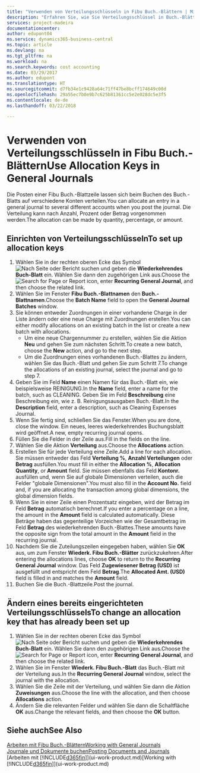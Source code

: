 ```yaml
---
title: "Verwenden von Verteilungsschlüsseln in Fibu Buch.-Blättern | Microsoft Docs"
description: "Erfahren Sie, wie Sie Verteilungsschlüssel in Buch.-Blättern verwenden können."
services: project-madeira
documentationcenter: 
author: edupont04
ms.service: dynamics365-business-central
ms.topic: article
ms.devlang: na
ms.tgt_pltfrm: na
ms.workload: na
ms.search.keywords: cost accounting
ms.date: 03/29/2017
ms.author: edupont
ms.translationtype: HT
ms.sourcegitcommit: d7fb34e1c9428a64c71ff47be8bcff174649c00d
ms.openlocfilehash: 29a55ec7b0e9b7c625b81361cc5e2e028dc5e3f5
ms.contentlocale: de-de
ms.lasthandoff: 03/22/2018

---
```

# <a name="use-allocation-keys-in-general-journals"></a><span data-ttu-id="a83e9-103">Verwenden von Verteilungsschlüsseln in Fibu Buch.-Blättern</span><span class="sxs-lookup"><span data-stu-id="a83e9-103">Use Allocation Keys in General Journals</span></span>
<span data-ttu-id="a83e9-104">Die Posten einer Fibu Buch.-Blattzeile lassen sich beim Buchen des Buch.-Blatts auf verschiedene Konten verteilen.</span><span class="sxs-lookup"><span data-stu-id="a83e9-104">You can allocate an entry in a general journal to several different accounts when you post the journal.</span></span> <span data-ttu-id="a83e9-105">Die Verteilung kann nach Anzahl, Prozent oder Betrag vorgenommen werden.</span><span class="sxs-lookup"><span data-stu-id="a83e9-105">The allocation can be made by quantity, percentage, or amount.</span></span>

## <a name="to-set-up-allocation-keys"></a><span data-ttu-id="a83e9-106">Einrichten von Verteilungsschlüsseln</span><span class="sxs-lookup"><span data-stu-id="a83e9-106">To set up allocation keys</span></span>
1. <span data-ttu-id="a83e9-107">Wählen Sie in der rechten oberen Ecke das Symbol ![Nach Seite oder Bericht suchen](media/ui-search/search_small.png "Nach Seite oder Bericht suchen") und geben die **Wiederkehrendes Buch-Blatt** ein. Wählen Sie dann den zugehörigen Link aus.</span><span class="sxs-lookup"><span data-stu-id="a83e9-107">Choose the ![Search for Page or Report](media/ui-search/search_small.png "Search for Page or Report icon") icon, enter **Recurring General Journal**, and then choose the related link.</span></span>
2. <span data-ttu-id="a83e9-108">Wählen Sie im Fenster **Fibu Buch.-Blattnamen** den **Buch.-Blattnamen**.</span><span class="sxs-lookup"><span data-stu-id="a83e9-108">Choose the **Batch Name** field to open the **General Journal Batches** window.</span></span>
3. <span data-ttu-id="a83e9-109">Sie können entweder Zuordnungen in einer vorhandene Charge in der Liste ändern oder eine neue Charge mit Zuordnungen erstellen.</span><span class="sxs-lookup"><span data-stu-id="a83e9-109">You can either modify allocations on an existing batch in the list or create a new batch with allocations.</span></span>
   * <span data-ttu-id="a83e9-110">Um eine neue Chargennummer zu erstellen, wählen Sie die Aktion **Neu** und gehen Sie zum nächsten Schritt.</span><span class="sxs-lookup"><span data-stu-id="a83e9-110">To create a new batch, choose the **New** action, and go to the next step.</span></span>
   * <span data-ttu-id="a83e9-111">Um die Zuordnungen eines vorhandenen Buch.-Blattes zu ändern, wählen Sie das Buch.-Blatt und gehen Sie zum Schritt 7.</span><span class="sxs-lookup"><span data-stu-id="a83e9-111">To change the allocations of an existing journal, select the journal and go to step 7.</span></span>    
4. <span data-ttu-id="a83e9-112">Geben Sie im Feld **Name** einen Namen für das Buch.-Blatt ein, wie beispielsweise REINIGUNG.</span><span class="sxs-lookup"><span data-stu-id="a83e9-112">In the **Name** field, enter a name for the batch, such as CLEANING.</span></span> <span data-ttu-id="a83e9-113">Geben Sie im Feld **Beschreibung** eine Beschreibung ein, wie z. B. Reinigungsausgaben Buch.-Blatt.</span><span class="sxs-lookup"><span data-stu-id="a83e9-113">In the **Description** field, enter a description, such as Cleaning Expenses Journal.</span></span>
5. <span data-ttu-id="a83e9-114">Wenn Sie fertig sind, schließen Sie das Fenster.</span><span class="sxs-lookup"><span data-stu-id="a83e9-114">When you are done, close the window.</span></span> <span data-ttu-id="a83e9-115">Ein neues, leeres wiederkehrendes Buchungsblatt wird geöffnet.</span><span class="sxs-lookup"><span data-stu-id="a83e9-115">A new, empty recurring journal opens.</span></span>
6. <span data-ttu-id="a83e9-116">Füllen Sie die Felder in der Zeile aus.</span><span class="sxs-lookup"><span data-stu-id="a83e9-116">Fill in the fields on the line.</span></span>
7. <span data-ttu-id="a83e9-117">Wählen Sie die Aktion **Verteilung** aus.</span><span class="sxs-lookup"><span data-stu-id="a83e9-117">Choose the **Allocations** action.</span></span>
8. <span data-ttu-id="a83e9-118">Erstellen Sie für jede Verteilung eine Zeile.</span><span class="sxs-lookup"><span data-stu-id="a83e9-118">Add a line for each allocation.</span></span> <span data-ttu-id="a83e9-119">Sie müssen entweder das Feld **Verteilung %**, **Anzahl Verteilungen** oder **Betrag** ausfüllen.</span><span class="sxs-lookup"><span data-stu-id="a83e9-119">You must fill in either the **Allocation %**, **Allocation Quantity**, or **Amount** field.</span></span> <span data-ttu-id="a83e9-120">Sie müssen ebenfalls das Feld **Kontonr.** ausfüllen und, wenn Sie auf globale Dimensionen verteilen, auch die Felder "globale Dimensionen".</span><span class="sxs-lookup"><span data-stu-id="a83e9-120">You must also fill in the **Account No.** field and, if you are allocating the transaction among global dimensions, the global dimension fields.</span></span>
9. <span data-ttu-id="a83e9-121">Wenn Sie in einer Zeile einen Prozentsatz eingeben, wird der Betrag im Feld **Betrag** automatisch berechnet.</span><span class="sxs-lookup"><span data-stu-id="a83e9-121">If you enter a percentage on a line, the amount in the **Amount** field is calculated automatically.</span></span> <span data-ttu-id="a83e9-122">Diese Beträge haben das gegenteilige Vorzeichen wie der Gesamtbetrag im Feld **Betrag** des wiederkehrenden Buch.-Blattes.</span><span class="sxs-lookup"><span data-stu-id="a83e9-122">These amounts have the opposite sign from the total amount in the **Amount** field in the recurring journal.</span></span>
10. <span data-ttu-id="a83e9-123">Nachdem Sie die Zuteilungszeilen eingegeben haben, wählen Sie **OK** aus, um zum Fenster **Wiederk. Fibu Buch.-Blätter** zurückzukehren.</span><span class="sxs-lookup"><span data-stu-id="a83e9-123">After entering the allocations lines, choose **OK** to return to the **Recurring General Journal** window.</span></span> <span data-ttu-id="a83e9-124">Das Feld **Zugewiesener Betrag (USD)** ist ausgefüllt und entspricht dem Feld **Betrag**.</span><span class="sxs-lookup"><span data-stu-id="a83e9-124">The **Allocated Amt. (USD)** field is filled in and matches the **Amount** field.</span></span>
11. <span data-ttu-id="a83e9-125">Buchen Sie die Buch.-Blattzeile.</span><span class="sxs-lookup"><span data-stu-id="a83e9-125">Post the journal.</span></span>

## <a name="to-change-an-allocation-key-that-has-already-been-set-up"></a><span data-ttu-id="a83e9-126">Ändern eines bereits eingerichteten Verteilungsschlüssels</span><span class="sxs-lookup"><span data-stu-id="a83e9-126">To change an allocation key that has already been set up</span></span>
1. <span data-ttu-id="a83e9-127">Wählen Sie in der rechten oberen Ecke das Symbol ![Nach Seite oder Bericht suchen](media/ui-search/search_small.png "Nach Seite oder Bericht suchen") und geben die **Wiederkehrendes Buch-Blatt** ein. Wählen Sie dann den zugehörigen Link aus.</span><span class="sxs-lookup"><span data-stu-id="a83e9-127">Choose the ![Search for Page or Report](media/ui-search/search_small.png "Search for Page or Report icon") icon, enter **Recurring General Journal**, and then choose the related link.</span></span>
2. <span data-ttu-id="a83e9-128">Wählen Sie im Fenster **Wiederk. Fibu Buch.-Blatt** das Buch.-Blatt mit der Verteilung aus.</span><span class="sxs-lookup"><span data-stu-id="a83e9-128">In the **Recurring General Journal** window, select the journal with the allocation.</span></span>
3. <span data-ttu-id="a83e9-129">Wählen Sie die Zeile mit der Verteilung, und wählen Sie dann die Aktion **Zuweisungen** aus.</span><span class="sxs-lookup"><span data-stu-id="a83e9-129">Choose the line with the allocation, and then choose **Allocations** action.</span></span>
4. <span data-ttu-id="a83e9-130">Ändern Sie die relevanten Felder und wählen Sie dann die Schaltfläche **OK** aus.</span><span class="sxs-lookup"><span data-stu-id="a83e9-130">Change the relevant fields, and then choose the **OK** button.</span></span>

## <a name="see-also"></a><span data-ttu-id="a83e9-131">Siehe auch</span><span class="sxs-lookup"><span data-stu-id="a83e9-131">See Also</span></span>
[<span data-ttu-id="a83e9-132">Arbeiten mit Fibu Buch.-Blättern</span><span class="sxs-lookup"><span data-stu-id="a83e9-132">Working with General Journals</span></span>](ui-work-general-journals.md)  
[<span data-ttu-id="a83e9-133">Journale und Dokumente buchen</span><span class="sxs-lookup"><span data-stu-id="a83e9-133">Posting Documents and Journals</span></span>](ui-post-documents-journals.md)  
<span data-ttu-id="a83e9-134">[Arbeiten mit [!INCLUDE[d365fin](includes/d365fin_md.md)]](ui-work-product.md)</span><span class="sxs-lookup"><span data-stu-id="a83e9-134">[Working with [!INCLUDE[d365fin](includes/d365fin_md.md)]](ui-work-product.md)</span></span>

